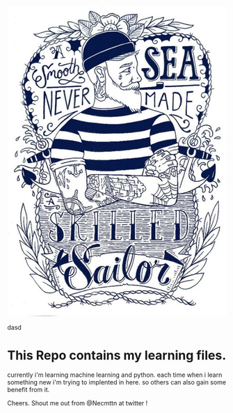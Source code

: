 ![HellYeah](https://github.com/Necmttn/learning/blob/master/banner.jpg)


dasd
# This Repo contains my learning files.

currently i'm learning machine learning and python.
each time when i learn something new i'm trying to implented in here. so others can also gain some benefit from it. 

Cheers. 
Shout me out from @Necmttn at twitter ! 
